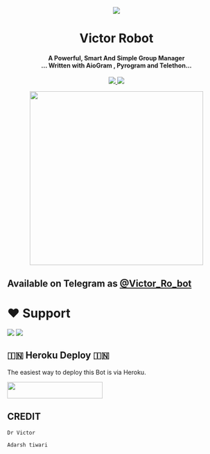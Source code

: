 <p align="center">
  <img src="https://telegra.ph/file/169a05691d278557e26ba.png">
</p>

<h1 align="center"><b> Victor Robot  </b></h1>

<h4 align="center">A Powerful, Smart And Simple Group Manager <br> ... Written with AioGram , Pyrogram and Telethon...</h4>
<p align='center'>
  <a href="https://www.python.org/" alt="made-with-python"> <img src="https://img.shields.io/badge/Made%20with-Python-1f425f.svg?style=flat-square&logo=python&color=blue" /> </a>
  <a href="https://github.com/Adarshtiwari1305/RAWBOT/graphs/commit-activity" alt="Maintenance"> <img src="https://img.shields.io/badge/Maintained%3F-yes-green.svg?style=flat-square" /> </a>
</p>

<p align="center"><a href="https://t.me/Victor_Ro_bot"><img src="(https://telegra.ph/file/169a05691d278557e26ba.png)" width="400"></a></p>

## Available on Telegram as [@Victor_Ro_bot](https://t.me/Victor_Ro_Bot)

# ❤️ Support
<a href="https://t.me/Hitler_fed"><img src="https://img.shields.io/badge/Join-Telegram%20Channel-red.svg?logo=Telegram"></a>
<a href="https://t.me/shrutikidiary"><img src="https://img.shields.io/badge/Join-Telegram%20Group-blue.svg?logo=telegram"></a>


## 🇮🇳 Heroku Deploy 🇮🇳
The easiest way to deploy this Bot is via Heroku.

<p align="left"><a href="https://heroku.com/deploy?template=https://github.com/Adarshtiwari1305/RAWBOT"> <img src="https://img.shields.io/badge/Deploy%20To%20Heroku-black?style=for-the-badge&logo=heroku" width="220" height="38.45"/></a></p>



## CREDIT
```
Dr Victor

Adarsh tiwari
```

 
```
